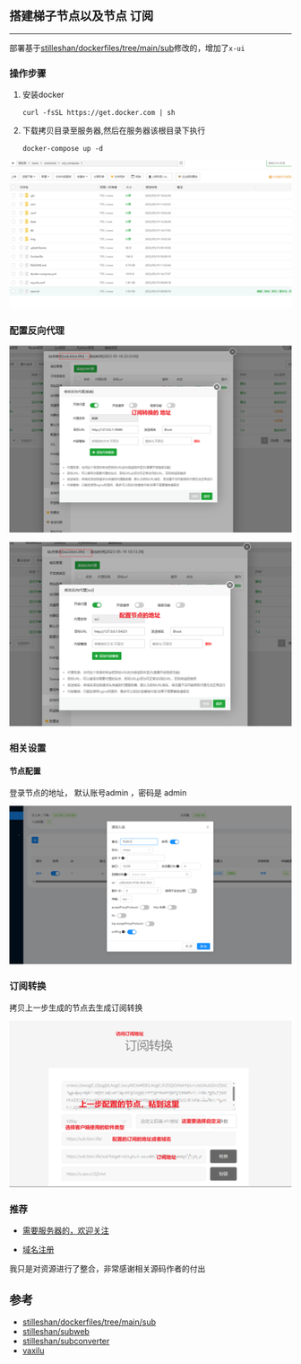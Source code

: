 ## 搭建梯子节点以及节点 订阅

---

部署基于[stilleshan/dockerfiles/tree/main/sub](https://github.com/stilleshan/dockerfiles/tree/main/sub)修改的，增加了`x-ui`

### 操作步骤

1. 安装docker 

   ```
   curl -fsSL https://get.docker.com | sh
   ```

   

2. 下载拷贝目录至服务器,然后在服务器该根目录下执行

   ```
   docker-compose up -d
   ```

![](./img/06.png)

### 配置反向代理

![](./img/02.png)



![](./img/03.png)

### 相关设置

#### 节点配置 

登录节点的地址， 默认账号admin ，密码是 admin 

![](./img/04.png)

### 订阅转换

拷贝上一步生成的节点去生成订阅转换 

![](./img/05.png)



### 推荐

- [需要服务器的，欢迎关注](https://www.xwhoo.info)

- [域名注册](https://www.godaddy.com/)



我只是对资源进行了整合，非常感谢相关源码作者的付出

## 参考

- [stilleshan/dockerfiles/tree/main/sub](https://github.com/stilleshan/dockerfiles/tree/main/sub)
- [stilleshan/subweb](https://github.com/stilleshan/subweb)
- [stilleshan/subconverter](https://github.com/stilleshan/dockerfiles/tree/main/sub)
- [vaxilu](https://github.com/vaxilu)
